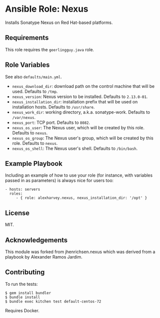 # Ansible Role: Nexus

Installs Sonatype Nexus on Red Hat-based platforms.

## Requirements

This role requires the `geerlingguy.java` role.

## Role Variables

See also `defaults/main.yml`.

* `nexus_download_dir`: download path on the control machine that will be used. Defaults to `/tmp`.
* `nexus_version`: Nexus version to be installed. Defaults to `2.13.0-01`.
* `nexus_installation_dir`: installation prefix that will be used on installation hosts. Defaults to `/usr/share`.
* `nexus_work_dir`: working directory, a.k.a. sonatype-work. Defaults to `/var/nexus`.
* `nexus_port`: TCP port. Defaults to `8082`.
* `nexus_os_user`: The Nexus user, which will be created by this role. Defaults to `nexus`.
* `nexus_os_group`: The Nexus user's group, which will be created by this role. Defaults to `nexus`.
* `nexus_os_shell`: The Nexus user's shell. Defaults to `/bin/bash`.

## Example Playbook

Including an example of how to use your role (for instance, with variables passed in as parameters) is always nice for users too:

    - hosts: servers
      roles:
         - { role: alexharvey.nexus, nexus_installation_dir: '/opt' }

## License

MIT.

## Acknowledgements

This module was forked from jhenrichsen.nexus which was derived from a playbook by Alexander Ramos Jardim.

## Contributing

To run the tests:

    $ gem install bundler
    $ bundle install
    $ bundle exec kitchen test default-centos-72

Requires Docker.
